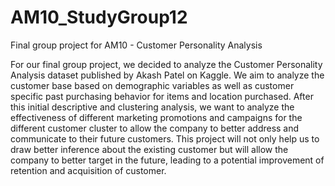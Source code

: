 # AM10_StudyGroup12
Final group project for AM10 - Customer Personality Analysis

For our final group project, we decided to analyze the Customer Personality Analysis dataset published by Akash Patel on Kaggle. We aim to analyze the customer base based on demographic variables as well as customer specific past purchasing behavior for items and location purchased. After this initial descriptive and clustering analysis, we want to analyze the effectiveness of different marketing promotions and campaigns for the different customer cluster to allow the company to better address and communicate to their future customers. This project will not only help us to draw better inference about the existing customer but will allow the company to better target in the future, leading to a potential improvement of retention and acquisition of customer. 